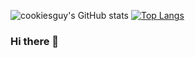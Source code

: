 ![cookiesguy's GitHub stats](https://github-readme-stats.vercel.app/api?username=harukishima&show_icons=true&theme=tokyonight&include_all_commits=true&disable_animations=false)
[![Top Langs](https://github-readme-stats.vercel.app/api/top-langs/?username=harukishima&layout=compact&theme=tokyonight&langs_count=8&hide=html,cmake,c%2B%2B,handlebars,pug,glsl)](https://github.com/anuraghazra/github-readme-stats)

### Hi there 👋

<!--
**harukishima/harukishima** is a ✨ _special_ ✨ repository because its `README.md` (this file) appears on your GitHub profile.

Here are some ideas to get you started:

- 🔭 I’m currently working on ...
- 🌱 I’m currently learning ...
- 👯 I’m looking to collaborate on ...
- 🤔 I’m looking for help with ...
- 💬 Ask me about ...
- 📫 How to reach me: ...
- 😄 Pronouns: ...
- ⚡ Fun fact: ...
-->
